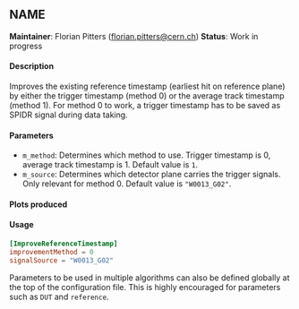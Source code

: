 ## NAME
**Maintainer**: Florian Pitters (<florian.pitters@cern.ch>)
**Status**: Work in progress

#### Description
Improves the existing reference timestamp (earliest hit on reference plane) by either the trigger timestamp (method 0) or the average track timestamp (method 1). For method 0 to work, a trigger timestamp has to be saved as SPIDR signal during data taking.

#### Parameters
* `m_method`: Determines which method to use. Trigger timestamp is 0, average track timestamp is 1. Default value is `1`.
* `m_source`: Determines which detector plane carries the trigger signals. Only relevant for method 0. Default value is `"W0013_G02"`.

#### Plots produced


#### Usage
```toml
[ImproveReferenceTimestamp]
improvementMethod = 0
signalSource = "W0013_G02"
```
Parameters to be used in multiple algorithms can also be defined globally at the top of the configuration file. This is highly encouraged for parameters such as `DUT` and `reference`.
